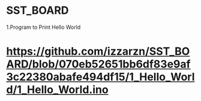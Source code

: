 # SST_BOARD

1.Program to Print Hello World
# https://github.com/izzarzn/SST_BOARD/blob/070eb52651bb6df83e9af3c22380abafe494df15/1_Hello_World/1_Hello_World.ino
